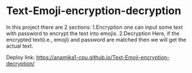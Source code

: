 # Text-Emoji-encryption-decryption
In this project there are 2 sections:
1.Encryption
one can input some text with password
 to encrypt the text into emojis.
2.Decryption
Here, if the encrypted text(i.e., emoji) and
 password are matched then we will get the
 actual text.

Deploy link:
https://anamika1-cpu.github.io/Text-Emoji-encryption-decryption/
